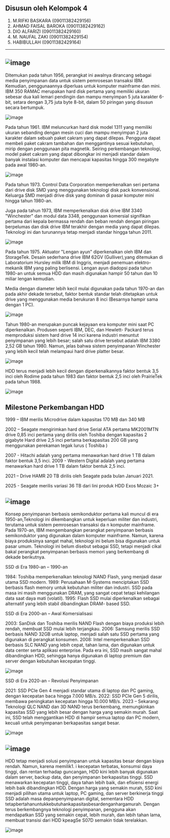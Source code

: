 
## Disusun oleh Kelompok 4
1. M.RIFKI BASKARA (09011382429156)
2. ⁠AHMAD FAISAL BAROKA (09011382429162)
3. ⁠DIO ALFARIZI (09011382429160)
4. ⁠M. NAUFAL ZAKI (09011382429154)
5. HABIBULLAH (09011382429164)

---
## ![image](https://github.com/user-attachments/assets/113a1579-9f67-471e-848d-d85d43409d70)

Ditemukan pada tahun 1956, perangkat ini awalnya dirancang sebagai media penyimpanan data untuk sistem pemrosesan transaksi IBM. Kemudian, penggunaannya diperluas untuk komputer mainframe dan mini. IBM 350 RAMAC merupakan hard disk pertama yang memiliki ukuran sebesar dua kali lemari pendingin dan mampu menyimpan 5 juta karakter 6-bit, setara dengan 3,75 juta byte 8-bit, dalam 50 piringan yang disusun secara bertumpuk.

![image](https://github.com/user-attachments/assets/790b36ef-7263-48f6-a5de-4d41993c9969)

Pada tahun 1961. IBM meluncurkan hard disk model 1311 yang memiliki ukuran sebanding dengan mesin cuci dan mampu menyimpan 2 juta karakter dalam sebuah paket cakram yang dapat dilepas.
Pengguna dapat membeli paket cakram tambahan dan menggantinya sesuai kebutuhan, mirip dengan penggunaan pita magnetik. Seiring perkembangan teknologi, model paket cakram yang dapat dibongkar ini menjadi standar dalam banyak instalasi komputer dan mencapai kapasitas hingga 300 megabyte pada awal 1980-an.

![image](https://github.com/user-attachments/assets/716f7d00-71ec-477c-a684-10c78f963ad1)

Pada tahun 1973. Control Data Corporation memperkenalkan seri pertama dari drive disk SMD yang menggunakan teknologi disk pack konvensional. Keluarga SMD menjadi drive disk yang dominan di pasar komputer mini hingga tahun 1980-an.

Juga pada tahun 1973, IBM memperkenalkan disk drive IBM 3340 "Winchester" dan modul data 3348, penggunaan komersial signifikan pertama dari kepala bermassa rendah dan beban rendah dengan piringan berpelumas dan disk drive IBM terakhir dengan media yang dapat dilepas.
Teknologi ini dan turunannya tetap menjadi standar hingga tahun 2011.

![image](https://github.com/user-attachments/assets/6fa6be67-73bc-4618-928d-eb8b5ab01d09)

Pada tahun 1975. Aktuator "Lengan ayun" diperkenalkan oleh IBM dan StorageTek. Desain sederhana drive IBM 62GV (Gulliver),yang ditemukan di Laboratorium Hursley milik IBM di Inggris, menjadi penemuan elektro- mekanik IBM yang paling berlisensi. Lengan ayun diadopsi pada tahun 1980-an untuk semua HDD dan masih digunakan hampir 50 tahun dan 10 miliar lengan kemudian.

Media dengan diameter lebih kecil mulai digunakan pada tahun 1970-an dan pada akhir dekade tersebut, faktor bentuk standar telah ditetapkan untuk drive yang menggunakan media berukuran 8 inci (Besarnya hampir sama dengan 1 PC).

![image](https://github.com/user-attachments/assets/9642d4f3-462b-402b-942b-5fd6056284df)

Tahun 1980-an merupakan puncak kejayaan era komputer mini saat PC diperkenalkan. Produsen seperti IBM, DEC, dan Hewlett- Packard terus memproduksi sistem hard drive 14 inci karena industri menuntut penyimpanan yang lebih besar; salah satu drive tersebut adalah IBM 3380 2,52 GB tahun 1980. Namun, jelas bahwa sistem penyimpanan Winchester yang lebih kecil telah melampaui hard drive platter besar.

![image](https://github.com/user-attachments/assets/9c0e8841-fb75-40df-8fe7-80b92c261385)

HDD terus menjadi lebih kecil dengan diperkenalkannya faktor bentuk 3,5 inci oleh Rodime pada tahun 1983 dan faktor bentuk 2,5 inci oleh PrairieTek pada tahun 1988.

![image](https://github.com/user-attachments/assets/5c570922-7d3e-44ff-b0b8-75ba4c4a3c3d)

## Milestone Perkembangan HDD

1999 – IBM merilis Microdrive dalam kapasitas 170 MB dan 340 MB

2002 – Seagate mengirimkan hard drive Serial ATA pertama MK2001MTN drive 0,85 inci pertama yang dirilis oleh Toshiba dengan kapasitas 2 gigabyte Hard drive 2,5 inci pertama berkapasitas 200 GB yang menggunakan perekaman tegak lurus ( Toshiba )

2007 - Hitachi adalah yang pertama menawarkan hard drive 1 TB dalam faktor bentuk 3,5 inci. 2009 - Western Digital adalah yang pertama menawarkan hard drive 1 TB dalam faktor bentuk 2,5 inci.

2021 – Drive HAMR 20 TB dirilis
oleh Seagate pada bulan Januari 2021.

2025 - Seagate merilis variasi 36 TB dari lini produk HDD Exos Mozaic 3+

## ![image](https://github.com/user-attachments/assets/8eda0c76-d8d1-4065-b392-78b1c7cdfee3)

Konsep penyimpanan berbasis semikonduktor pertama kali muncul di era 1950-an,Teknologi ini dikembangkan untuk keperluan militer dan industri, terutama untuk sistem pemrosesan transaksi da n komputer mainframe.
Pada 1970-an, IBM mengembangkan perangkat penyimpanan berbasis semikonduktor yang digunakan dalam komputer mainframe. Namun, karena biaya produksinya sangat mahal, teknologi ini belum bisa digunakan untuk pasar umum. Teknologi ini belum disebut sebagai SSD, tetapi menjadi cikal bakal perangkat penyimpanan berbasis memori yang berkembang di dekade berikutnya.

SSD di Era 1980-an – 1990-an

1984: Toshiba memperkenalkan teknologi NAND Flash, yang menjadi dasar utama SSD modern. 1989: Perusahaan M-Systems menciptakan SSD berbasis flash memory untuk kebutuhan militer dan industri. SSD pada masa ini masih menggunakan DRAM, yang sangat cepat tetapi kehilangan data saat daya mati (volatil).
1995: Flash SSD mulai diperkenalkan sebagai alternatif yang lebih stabil dibandingkan DRAM- based SSD.

SSD di Era 2000-an – Awal Komersialisasi

2003: SanDisk dan Toshiba merilis NAND Flash dengan biaya produksi lebih rendah, membuat SSD mulai lebih terjangkau.
2006: Samsung merilis SSD berbasis NAND 32GB untuk laptop, menjadi salah satu SSD pertama yang digunakan di perangkat konsumen.
2008: Intel memperkenalkan SSD berbasis SLC NAND yang lebih cepat, tahan lama, dan digunakan untuk data center serta aplikasi enterprise. Pada era ini, SSD masih sangat mahal dibandingkan HDD, sehingga hanya digunakan di laptop premium dan server dengan kebutuhan kecepatan tinggi.

![image](https://github.com/user-attachments/assets/c6677b42-58cd-4ffd-8d2d-9fdcb7a992c8)

SSD di Era 2020-an – Revolusi Penyimpanan

2021: SSD PCIe Gen 4 menjadi standar utama di laptop dan PC gaming, dengan kecepatan baca hingga 7.000 MB/s.
2022: SSD PCIe Gen 5 dirilis, membawa peningkatan kecepatan hingga 10.000 MB/s.
2023 – Sekarang: Teknologi QLC NAND dan 3D NAND terus berkembang, memungkinkan kapasitas SSD yang lebih besar dengan harga yang semakin murah. Saat ini, SSD telah menggantikan HDD di hampir semua laptop dan PC modern, kecuali untuk penyimpanan berkapasitas sangat besar.

![image](https://github.com/user-attachments/assets/e5e99192-c2a8-4b9f-9ccf-9807a13ebd5f)

## ![image](https://github.com/user-attachments/assets/f3838923-daa7-45d9-9351-3b45019e9c7a)

HDD tetap menjadi solusi penyimpanan untuk kapasitas besar dengan
biaya rendah. Namun, karena memilik1. i kecepatan terbatas, konsumsi
daya tinggi, dan rentan terhadap guncangan, HDD kini lebih banyak digunakan dalam server, backup data, dan penyimpanan berkapasitas tinggi.
SSD menawarkan kecepatan tinggi, daya tahan lebih baik, dan efisiensi energi lebih baik dibandingkan HDD. Dengan harga yang semakin murah, SSD kini menjadi pilihan utama untuk laptop, PC gaming, dan server berkinerja tinggi
SSD adalah masa depanpenyimpanan digital, sementara HDD tetapbertahanuntukkebutuhankapasitasbesardenganhargamurah. Dengan terus berkembangnya teknologi penyimpanan, pengguna akan mendapatkan SSD yang semakin cepat, lebih murah, dan lebih tahan
lama, membuat transisi dari HDD kpeagSe S07D semakin tidak terelakkan.

![image](https://github.com/user-attachments/assets/2ecce7d1-a669-4209-bbf3-0c99ae2a8001)














